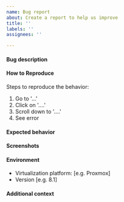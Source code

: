 ```yaml
---
name: Bug report
about: Create a report to help us improve
title: ''
labels: ''
assignees: ''

---
```


#### Bug description
<!-- A clear and concise description of what the bug is. -->

#### How to Reproduce

Steps to reproduce the behavior:

1. Go to '...'
2. Click on '....'
3. Scroll down to '....'
4. See error

#### Expected behavior
<!-- A clear and concise description of what you expected to happen. -->

#### Screenshots
<!-- If applicable, add screenshots to help explain your problem. -->

#### Environment
<!-- please complete the following information -->

- Virtualization platform: [e.g. Proxmox]
- Version [e.g. 8.1]

#### Additional context
<!-- Add any other context about the problem here. -->
